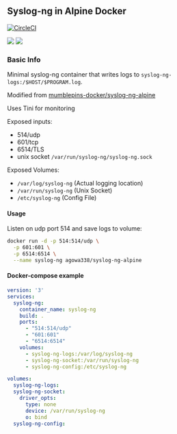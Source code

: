 ## Syslog-ng in Alpine Docker

[![CircleCI](https://circleci.com/gh/agowa338-docker/syslog-ng-alpine.svg?style=shield)](https://circleci.com/gh/agowa338-docker/syslog-ng-alpine)

[![](
https://images.microbadger.com/badges/commit/agowa338/syslog-ng-alpine.svg)](
https://github.com/agowa338-docker/syslog-ng-alpine) [![](
https://images.microbadger.com/badges/image/agowa338/syslog-ng-alpine.svg)](
https://microbadger.com/images/agowa338/syslog-ng-alpine
"Get your own image badge on microbadger.com")

### Basic Info
Minimal syslog-ng container that writes logs to `syslog-ng-logs:/$HOST/$PROGRAM.log`.

Modified from [mumblepins-docker/syslog-ng-alpine](https://github.com/mumblepins-docker/syslog-ng-alpine)

Uses Tini for monitoring

Exposed inputs:

* 514/udp
* 601/tcp 
* 6514/TLS
* unix socket `/var/run/syslog-ng/syslog-ng.sock`

Exposed Volumes:
* `/var/log/syslog-ng` (Actual logging location)
* `/var/run/syslog-ng` (Unix Socket)
* `/etc/syslog-ng` (Config File)

#### Usage

Listen on udp port 514 and save logs to volume:

```bash
docker run -d -p 514:514/udp \
  -p 601:601 \
  -p 6514:6514 \
  --name syslog-ng agowa338/syslog-ng-alpine
```

#### Docker-compose example
```yml
version: '3'
services:
  syslog-ng:
    container_name: syslog-ng
    build: .
    ports:
      - "514:514/udp"
      - "601:601"
      - "6514:6514"
    volumes:
      - syslog-ng-logs:/var/log/syslog-ng
      - syslog-ng-socket:/var/run/syslog-ng
      - syslog-ng-config:/etc/syslog-ng

volumes:
  syslog-ng-logs:
  syslog-ng-socket:
    driver_opts:
      type: none
      device: /var/run/syslog-ng
      o: bind
  syslog-ng-config:
```
